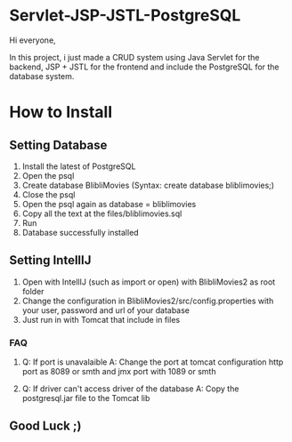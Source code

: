 # Servlet-JSP-JSTL-PostgreSQL

Hi everyone,

In this project, i just made a CRUD system using Java Servlet for the backend, JSP + JSTL for the frontend and include the PostgreSQL for the database system.

# How to Install

## Setting Database

1. Install the latest of PostgreSQL
2. Open the psql
3. Create database BlibliMovies (Syntax: create database bliblimovies;)
4. Close the psql
5. Open the psql again as database = bliblimovies
6. Copy all the text at the files/bliblimovies.sql
7. Run
8. Database successfully installed

## Setting IntellIJ

1. Open with IntellIJ (such as import or open) with BlibliMovies2 as root folder
2. Change the configuration in BlibliMovies2/src/config.properties with your user, password and url of your database
3. Just run in with Tomcat that include in files

### FAQ

1. Q: If port is unavalaible
A: Change the port at tomcat configuration http port as 8089 or smth and jmx port with 1089 or smth

2. Q: If driver can't access driver of the database
A: Copy the postgresql.jar file to the Tomcat lib

## Good Luck ;)